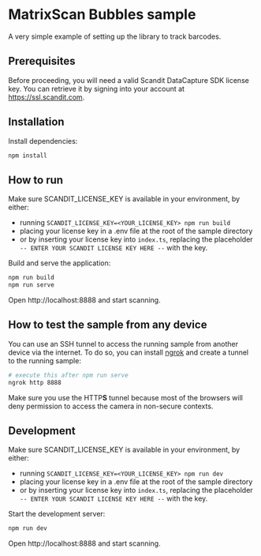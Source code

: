 # MatrixScan Bubbles sample

A very simple example of setting up the library to track barcodes.

## Prerequisites

Before proceeding, you will need a valid Scandit DataCapture SDK license key.
You can retrieve it by signing into your account at https://ssl.scandit.com.

## Installation

Install dependencies:

```bash
npm install
```

## How to run

Make sure SCANDIT_LICENSE_KEY is available in your environment, by either:

- running `SCANDIT_LICENSE_KEY=<YOUR_LICENSE_KEY> npm run build`
- placing your license key in a .env file at the root of the sample directory
- or by inserting your license key into `index.ts`, replacing the placeholder `-- ENTER YOUR SCANDIT LICENSE KEY HERE --` with the key.

Build and serve the application:

```bash
npm run build
npm run serve
```

Open http://localhost:8888 and start scanning.

## How to test the sample from any device

You can use an SSH tunnel to access the running sample from another device via the internet. To do so, you can install [ngrok](https://ngrok.com/) and create a tunnel to the running sample:

```bash
# execute this after npm run serve
ngrok http 8888
```

Make sure you use the HTTP**S** tunnel because most of the browsers will deny permission to access the camera in non-secure contexts.

## Development

Make sure SCANDIT_LICENSE_KEY is available in your environment, by either:

- running `SCANDIT_LICENSE_KEY=<YOUR_LICENSE_KEY> npm run dev`
- placing your license key in a .env file at the root of the sample directory
- or by inserting your license key into `index.ts`, replacing the placeholder `-- ENTER YOUR SCANDIT LICENSE KEY HERE --` with the key.

Start the development server:

```bash
npm run dev
```

Open http://localhost:8888 and start scanning.
